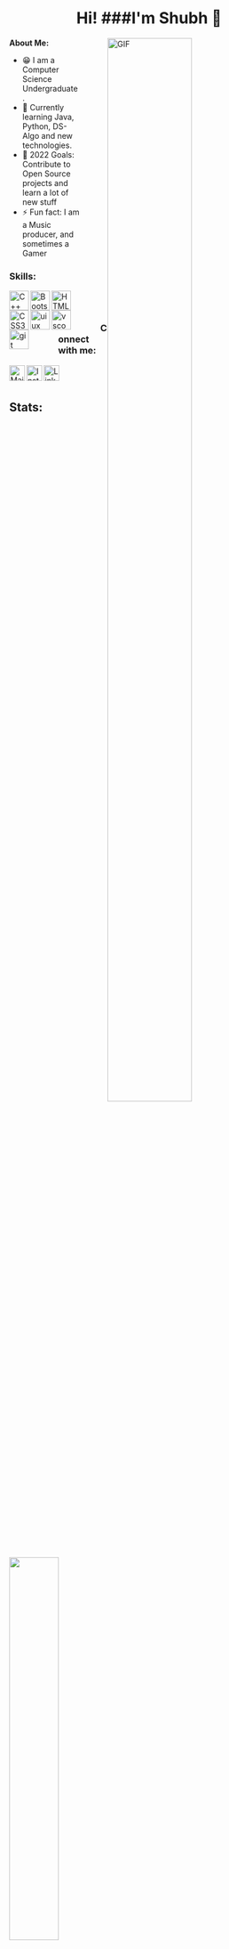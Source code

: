 <h1 align="center">Hi! ###I'm Shubh 👋 </h1>

<img align="right" alt="GIF" src="https://c.tenor.com/41I-iMyClCgAAAAd/programmer-programming.gif" width="55%" height="70%" style="margin:0 50px;"> 



<b> About Me: </b>
- 😁 I am a Computer Science Undergraduate.
- 🌱 Currently learning Java, Python, DS-Algo and new technologies.
- 🥅 2022 Goals: Contribute to Open Source projects and learn a lot of new stuff
- ⚡ Fun fact: I am a Music producer, and sometimes a Gamer




<h3 align="left">Skills: </h3>

<img align="left" title="C++" alt="C++" height="35px" src="https://upload.wikimedia.org/wikipedia/commons/thumb/1/18/ISO_C%2B%2B_Logo.svg/1822px-ISO_C%2B%2B_Logo.svg.png" />
<img align="left" title="java" alt="Bootstrap" width="35px" src="https://cdn.icon-icons.com/icons2/2108/PNG/512/java_icon_130901.png" />
<img align="left" title="HTML5" alt="HTML5" width="35px" src="https://cdn.icon-icons.com/icons2/2107/PNG/512/file_type_html_icon_130541.png" />
<img align="left" title="CSS3" alt="CSS3" width="35px" src="https://www.kindpng.com/picc/m/464-4640184_css3-png-download-css-icon-transparent-png.png" />
<img align="left" title="UIUX" alt="uiux" width="35px" src="https://cdn.icon-icons.com/icons2/2562/PNG/512/ui_ux_web_design_multidevice_responsive_layout_icon_153182.png" />

<img align="left" title="Vscode" alt="vscode" height="35px" src="https://cdn.icon-icons.com/icons2/2107/PNG/512/file_type_vscode_icon_130084.png" />
<img align="left" title="git" alt= "git" width= "35px" src="https://cdn.icon-icons.com/icons2/2107/PNG/512/file_type_git_icon_130581.png" />



<br>
<br>
<h3 style="left: 50px; position:relative;">Connect with me:</h3> 


<a href="mailto:mail.shubhsharma19@gmail.com"><img align="left" title="Mail - Shubh Sharma" alt="Mail" height="28px" src="https://image.flaticon.com/icons/png/512/281/281769.png" /></a>

<a href="https://www.instagram.com/sikkuuu" target="_blank" ><img align="left" title="Instagram - Shubh Sharma" alt="Instagram" height="28px" src="https://upload.wikimedia.org/wikipedia/commons/thumb/a/a5/Instagram_icon.png/1024px-Instagram_icon.png" /></a>

<a href="https://www.linkedin.com/in/shubh-sharma-312ba71b4/" target="_blank" ><img align="left" title="LinkedIn - Shubh Sharma" alt="LinkedIn" height="28px" src="https://cliply.co/clip/linkedin-icon/" /></a>

<br>
<br>

## Stats:



<p align="left">
<a href="https://github.com/shubh-sharma19">
  
  <img  width="42%" src="https://github-readme-stats.vercel.app/api/top-langs/?username=shubh-sharma19&layout=compact&theme=radical&hide_border=true" />
